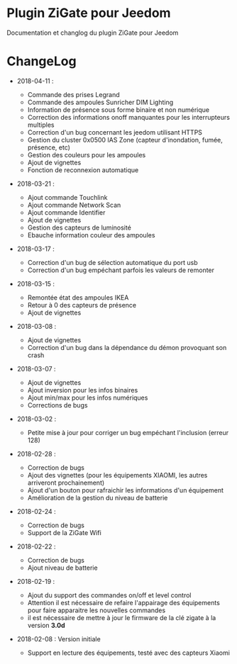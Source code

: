 Plugin ZiGate pour Jeedom
=========================

Documentation et changlog du plugin ZiGate pour Jeedom


# ChangeLog

* 2018-04-11 :
    - Commande des prises Legrand
    - Commande des ampoules Sunricher DIM Lighting
    - Information de présence sous forme binaire et non numérique
    - Correction des informations onoff manquantes pour les interrupteurs multiples
    - Correction d'un bug concernant les jeedom utilisant HTTPS
    - Gestion du cluster 0x0500 IAS Zone (capteur d'inondation, fumée, présence, etc)
    - Gestion des couleurs pour les ampoules
    - Ajout de vignettes
    - Fonction de reconnexion automatique

* 2018-03-21 :
    - Ajout commande Touchlink
    - Ajout commande Network Scan
    - Ajout commande Identifier
    - Ajout de vignettes
    - Gestion des capteurs de luminosité
    - Ebauche information couleur des ampoules

* 2018-03-17 :
    - Correction d'un bug de sélection automatique du port usb
    - Correction d'un bug empéchant parfois les valeurs de remonter

* 2018-03-15 :
    - Remontée état des ampoules IKEA
    - Retour à 0 des capteurs de présence
    - Ajout de vignettes

* 2018-03-08 :
    - Ajout de vignettes
    - Correction d'un bug dans la dépendance du démon provoquant son crash

* 2018-03-07 :
    - Ajout de vignettes
    - Ajout inversion pour les infos binaires
    - Ajout min/max pour les infos numériques
    - Corrections de bugs

* 2018-03-02 :
    - Petite mise à jour pour corriger un bug empéchant l'inclusion (erreur 128)

* 2018-02-28 :
    - Correction de bugs
    - Ajout des vignettes (pour les équipements XIAOMI, les autres arriveront prochainement)
    - Ajout d'un bouton pour rafraichir les informations d'un équipement
    - Amélioration de la gestion du niveau de batterie

* 2018-02-24 :
    - Correction de bugs
    - Support de la ZiGate Wifi

* 2018-02-22 :
    - Correction de bugs
    - Ajout niveau de batterie

* 2018-02-19 :
    - Ajout du support des commandes on/off et level control
    - Attention il est nécessaire de refaire l'appairage des équipements pour faire apparaitre les nouvelles commandes
    - il est nécessaire de mettre à jour le firmware de la clé zigate à la version **3.0d**

* 2018-02-08 : Version initiale
    - Support en lecture des équipements, testé avec des capteurs Xiaomi
